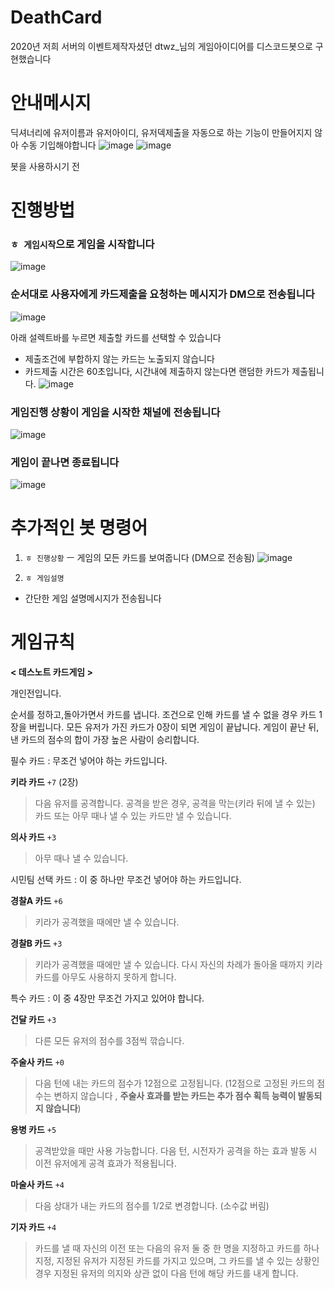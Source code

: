 # DeathCard
2020년 저희 서버의 이벤트제작자셨던 dtwz_님의 게임아이디어를 디스코드봇으로 구현했습니다

# 안내메시지
딕셔너리에 유저이름과 유저아이디, 유저덱제출을 자동으로 하는 기능이 만들어지지 않아 수동 기입해야합니다
![image](https://github.com/GAMZAMANDU/DeathCard/assets/157395300/e0147c33-84d7-4b7d-b767-1390579a0310)
![image](https://github.com/GAMZAMANDU/DeathCard/assets/157395300/9d8a3cab-066e-4b6c-84ca-4e88a9f59bba)

봇을 사용하시기 전 

# 진행방법
### `ㅎ 게임시작`으로 게임을 시작합니다
![image](https://github.com/GAMZAMANDU/DeathCard/assets/157395300/2847af3f-62ed-4f4a-a828-8205ee9db4b4)


### 순서대로 사용자에게 카드제출을 요청하는 메시지가 DM으로 전송됩니다
![image](https://github.com/GAMZAMANDU/DeathCard/assets/157395300/4f57b316-bf37-4d92-aa79-1aefb904cd19)

아래 설렉트바를 누르면 제출할 카드를 선택할 수 있습니다
- 제출조건에 부합하지 않는 카드는 노출되지 않습니다
- 카드제출 시간은 60초입니다, 시간내에 제출하지 않는다면 랜덤한 카드가 제출됩니다.
![image](https://github.com/GAMZAMANDU/DeathCard/assets/157395300/510b7b6d-4e26-4631-bedf-a49f0ef662e9)


### 게임진행 상황이 게임을 시작한 채널에 전송됩니다
![image](https://github.com/GAMZAMANDU/DeathCard/assets/157395300/e51662c3-bbc4-40f1-8884-899bcd609d53)

### 게임이 끝나면 종료됩니다
![image](https://github.com/GAMZAMANDU/DeathCard/assets/157395300/e42d0a24-e3de-4210-8f9b-b4b0943de092)

# 추가적인 봇 명령어
1. `ㅎ 진행상황` ㅡ 게임의 모든 카드를 보여줍니다 (DM으로 전송됨)
![image](https://github.com/GAMZAMANDU/DeathCard/assets/157395300/ed9cf546-2a21-453e-a9c7-0791ef79e1c5)

2. `ㅎ 게임설명`
- 간단한 게임 설명메시지가 전송됩니다

# 게임규칙

**< 데스노트 카드게임 >**

개인전입니다.

순서를 정하고,돌아가면서 카드를 냅니다. 조건으로 인해 카드를 낼 수 없을 경우 카드 1장을 버립니다. 모든 유저가 가진 카드가 0장이 되면 게임이 끝납니다.
게임이 끝난 뒤, 낸 카드의 점수의 합이 가장 높은 사람이 승리합니다.


필수 카드 : 무조건 넣어야 하는 카드입니다.

**키라 카드** `+7` (2장)
> 다음 유저를 공격합니다.
> 공격을 받은 경우, 공격을 막는(키라 뒤에 낼 수 있는) 카드 또는 아무 때나 낼 수 있는 카드만 낼 수 있습니다.

**의사 카드** `+3`
> 아무 때나 낼 수 있습니다.

시민팀 선택 카드 : 이 중 하나만 무조건 넣어야 하는 카드입니다.

**경찰A 카드** `+6`
> 키라가 공격했을 때에만 낼 수 있습니다.

**경찰B 카드** `+3`
> 키라가 공격했을 때에만 낼 수 있습니다.
> 다시 자신의 차례가 돌아올 때까지 키라 카드를 아무도 사용하지 못하게 합니다.

특수 카드 : 이 중 4장만 무조건 가지고 있어야 합니다.

**건달 카드** `+3`
> 다른 모든 유저의 점수를 3점씩 깎습니다.

**주술사 카드** `+0`
> 다음 턴에 내는 카드의 점수가 12점으로 고정됩니다. 
> (12점으로 고정된 카드의 점수는 변하지 않습니다 , __주술사 효과를 받는 카드는 추가 점수 획득 능력이 발동되지 않습니다__)

**용병 카드** `+5`
> 공격받았을 때만 사용 가능합니다.
> 다음 턴, 시전자가 공격을 하는 효과 발동 시 이전 유저에게 공격 효과가 적용됩니다.

**마술사 카드** `+4`
> 다음 상대가 내는 카드의 점수를 1/2로 변경합니다. (소수값 버림)

**기자 카드** `+4`
> 카드를 낼 때 자신의 이전 또는 다음의 유저 둘 중 한 명을 지정하고
> 카드를 하나 지정, 
> 지정된 유저가 지정된 카드를 가지고 있으며, 그 카드를 낼 수 있는 상황인 경우
> 지정된 유저의 의지와 상관 없이 다음 턴에 해당 카드를 내게 합니다.
